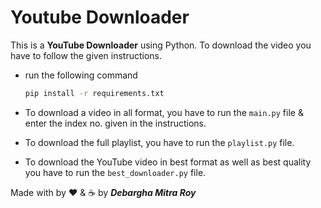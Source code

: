 # Youtube Downloader

This is a **YouTube Downloader** using Python. To download the video you have to follow the given instructions.

* run the following command
  ```bash
  pip install -r requirements.txt
  ```

* To download a video in all format, you have to run the `main.py` file & enter the index no. given in the instructions.

* To download the full playlist, you have to run the `playlist.py` file.

* To download the YouTube video in best format as well as best quality you have to run the `best_downloader.py` file.

Made with by ❤️ & ☕ by ***Debargha Mitra Roy***
